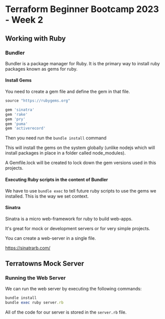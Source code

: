 # Terraform Beginner Bootcamp 2023 - Week 2

## Working with Ruby

### Bundler 

Bundler is a package manager for Ruby. It is the primary way to install ruby packages known as gems for ruby. 

#### Install Gems

You need to create a gem file  and define the gem in that file.

```rb
source "https://rubygems.org"

gem 'sinatra'
gem 'rake'
gem 'pry'
gem 'puma'
gem 'activerecord'
```

Then you need run the `bundle install` command

This will install the gems on the system globally (unlike nodejs which will install packages in place in a folder called node_modules). 

A Gemfile.lock will be created to lock down the gem versions used in this projects.

#### Executing Ruby scripts in the content of Bundler

We have to use `bundle exec` to tell future ruby scripts to use the gems we installed. This is the way we set context.

#### Sinatra 

Sinatra is a micro web-framework for ruby to build web-apps.

It's great for mock or development servers or for very simple projects.

You can create a web-server in a single file.

https://sinatrarb.com/

## Terratowns Mock Server

### Running the Web Server

We can run the web server by executing the following commands:

```rb
bundle install
bundle exec ruby server.rb
```

All of the code for our server is stored in the `server.rb` file.
